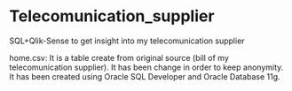 # Telecomunication_supplier
SQL+Qlik-Sense to get insight into my telecomunication supplier


home.csv: It is a table create from original source (bill of my telecomunication supplier). It has been change in order to keep anonymity. It has been created using Oracle SQL Developer and Oracle Database 11g.
